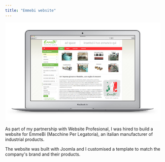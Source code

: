 ```yaml
---
title: "Emmebi website"
---
```


![](./images/1.jpg)

As part of my partnership with Website Profesional, I was hired to build a website for EmmeBi (Macchine Per Legatoria), an italian manufacturer of industrial products.

The website was built with Joomla and I customised a template to match the company's brand and their products.
